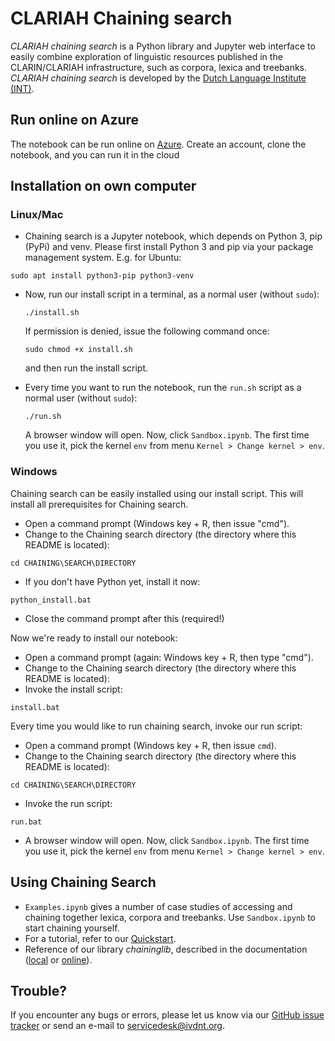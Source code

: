 # CLARIAH Chaining search
*CLARIAH chaining search* is a Python library and Jupyter web interface to easily combine exploration of linguistic resources published in the CLARIN/CLARIAH infrastructure, such as corpora, lexica and treebanks. *CLARIAH chaining search* is developed by the [Dutch Language Institute (INT)](https://ivdnt.org).

## Run online on Azure

The notebook can be run online on [Azure](https://notebooks.azure.com/ivdnt/projects/chaining-search).
Create an account, clone the notebook, and you can run it in the cloud

## Installation on own computer

### Linux/Mac
 * Chaining search is a Jupyter notebook, which depends on Python 3, pip (PyPi) and venv. Please first install Python 3 and pip via your package management system. E.g. for Ubuntu:
 ```
 sudo apt install python3-pip python3-venv
 ```
 * Now, run our install script in a terminal, as a normal user (without `sudo`):
   ```
   ./install.sh
   ```
   If permission is denied, issue the following command once:
   ```
   sudo chmod +x install.sh
   ```
   and then run the install script.

 * Every time you want to run the notebook, run the `run.sh` script as a normal user (without `sudo`):
   ```
   ./run.sh
   ```
   A browser window will open. Now, click `Sandbox.ipynb`. The first time you use it, pick the kernel `env` from menu `Kernel > Change kernel > env`.


### Windows

Chaining search can be easily installed using our install script. This will install all prerequisites for Chaining search.
 * Open a command prompt (Windows key + R, then issue "cmd").
 * Change to the Chaining search directory (the directory where this README is located):
 ```
 cd CHAINING\SEARCH\DIRECTORY
 ```
 * If you don't have Python yet, install it now:
 ```
 python_install.bat
 ```
 * Close the command prompt after this (required!)

Now we're ready to install our notebook:
 * Open a command prompt (again: Windows key + R, then type "cmd").
 * Change to the Chaining search directory (the directory where this README is located): 
 * Invoke the install script:
 ```
 install.bat
 ```

Every time you would like to run chaining search, invoke our run script:
 * Open a command prompt (Windows key + R, then issue `cmd`).
 * Change to the Chaining search directory (the directory where this README is located):
 ```
 cd CHAINING\SEARCH\DIRECTORY
 ```
 * Invoke the run script:
 ```
 run.bat
 ```
 * A browser window will open. Now, click `Sandbox.ipynb`. The first time you use it, pick the kernel `env` from menu `Kernel > Change kernel > env`.

## Using Chaining Search
* `Examples.ipynb` gives a number of case studies of accessing and chaining together lexica, corpora and treebanks. Use `Sandbox.ipynb` to start chaining yourself. 
 * For a tutorial, refer to our [Quickstart](Quickstart.pdf).
 * Reference of our library *chaininglib*, described in the documentation ([local](doc/_build/html/index.html) or [online](https://chaining-search.readthedocs.io/en/latest/)).

## Trouble?
If you encounter any bugs or errors, please let us know via our [GitHub issue tracker](https://github.com/INL/chaining-search/issues) or send an e-mail to servicedesk@ivdnt.org.
